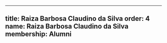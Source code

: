 ---
  title: Raiza Barbosa Claudino da Silva
  order: 4
  name: Raiza Barbosa Claudino da Silva
  membership: Alumni
  ---
  